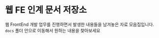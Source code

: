 # 웹 FE 인계 문서 저장소

웹 FrontEnd 개발 업무를 진행하면서 발생한 내용들을 남겨놓은 자료 모음집입니다.
`docs` 폴더 안으로 이동해서 원하는 내용을 찾아보세요
